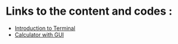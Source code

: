 # Links to the content and codes :
- [Introduction to Terminal](Intro_to_terminal_&_modules.pdf)
- [Calculator with GUI](GUI_Day5.py)
